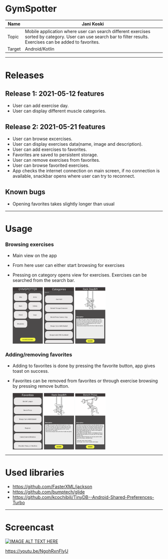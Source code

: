 # GymSpotter

| Name   | Jani Koski                                                                                                                                                       |
| ------ | ---------------------------------------------------------------------------------------------------------------------------------------------------------------- |
| Topic  | Mobile application where user can search different exercises sorted by category. User can use search bar to filter results. Exercises can be added to favorites. |
| Target | Android/Kotlin                                                                                                                                                   |

---

# Releases

## Release 1: 2021-05-12 features

- User can add exercise day.
- User can display different muscle categories.

## Release 2: 2021-05-21 features

- User can browse excercises.
- User can display exercises data(name, image and description).
- User can add exercises to favorites.
- Favorites are saved to persistent storage.
- User can remove exercises from favorites.
- User can browse favorited exercises.
- App checks the internet connection on main screen, if no connection is available, snackbar opens where user can try to reconnect.

## Known bugs

- Opening favorites takes slightly longer than usual

---

# Usage

### Browsing exercises

- Main view on the app
- From here user can either start browsing for exercises
- Pressing on category opens view for exercises. Exercises can be searched from the search bar.

  <img src="./AppScreens/mainScreen.png" width="20%"> <img src="./AppScreens/categories.png" width="20%"> <img src="./AppScreens/exercise.png" width="20%">

### Adding/removing favorites

- Adding to favorites is done by pressing the favorite button, app gives toast on success.
- Favorites can be removed from favorites or through exercise browsing by pressing remove button.

  <img src="./AppScreens/favorites.png" width="20%"> <img src="./AppScreens/exercise.png" width="20%"> <img src="./AppScreens/removeFavorite.png" width="20%">

---

# Used libraries

- https://github.com/FasterXML/jackson
- https://github.com/bumptech/glide
- https://github.com/kcochibili/TinyDB--Android-Shared-Preferences-Turbo

---

# Screencast

[![IMAGE ALT TEXT HERE](https://img.youtube.com/vi/NgohRxnFIyU/0.jpg)](https://youtu.be/NgohRxnFIyU)

https://youtu.be/NgohRxnFIyU

